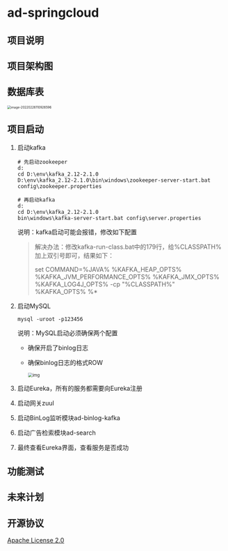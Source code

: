 # ad-springcloud
## 项目说明



## 项目架构图

## 数据库表

<img src="https://gitee.com/oldwong77/cloudimg/raw/master/img/20220226110933.png" alt="image-20220226110926596" style="zoom: 50%;" />



## 项目启动

1. 启动kafka

   ```shell
   # 先启动zookeeper
   d:
   cd D:\env\kafka_2.12-2.1.0
   D:\env\kafka_2.12-2.1.0\bin\windows\zookeeper-server-start.bat config\zookeeper.properties
   
   # 再启动kafka
   d:
   cd D:\env\kafka_2.12-2.1.0
   bin\windows\kafka-server-start.bat config\server.properties
   ```

   说明：kafka启动可能会报错，修改如下配置

   > 解决办法：修改kafka-run-class.bat中的179行，给%CLASSPATH%加上双引号即可，结果如下：
   >
   > set COMMAND=%JAVA% %KAFKA_HEAP_OPTS% %KAFKA_JVM_PERFORMANCE_OPTS% %KAFKA_JMX_OPTS% 
   > %KAFKA_LOG4J_OPTS% -cp "%CLASSPATH%" %KAFKA_OPTS% %*

2. 启动MySQL

   ```
   mysql -uroot -p123456
   ```

   说明：MySQL启动必须确保两个配置

   - 确保开启了binlog日志

   - 确保binlog日志的格式ROW

     <img src="https://gitee.com/oldwong77/cloudimg/raw/master/img/20220226140049.png" alt="img" style="zoom:67%;" />

3. 启动Eureka，所有的服务都需要向Eureka注册

4. 启动网关zuul

5. 启动BinLog监听模块ad-binlog-kafka

6. 启动广告检索模块ad-search

7. 最终查看Eureka界面，查看服务是否成功

   

## 功能测试

## 未来计划



## 开源协议

[Apache License 2.0](https://www.apache.org/licenses/LICENSE-2.0.html)

